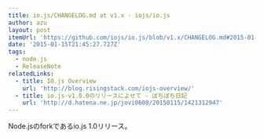 ```yaml
---
title: io.js/CHANGELOG.md at v1.x · iojs/io.js
author: azu
layout: post
itemUrl: 'https://github.com/iojs/io.js/blob/v1.x/CHANGELOG.md#2015-01-14-version-101'
date: '2015-01-15T21:45:27.727Z'
tags:
  - node.js
  - ReleaseNote
relatedLinks:
  - title: IO.js Overview
    url: 'http://blog.risingstack.com/iojs-overview/'
  - title: io.js-v1.0.0のリリースによせて - ぼちぼち日記
    url: 'http://d.hatena.ne.jp/jovi0608/20150115/1421312947'
---
```

Node.jsのforkであるio.js 1.0リリース。
